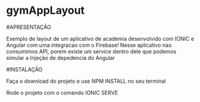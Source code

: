 # gymAppLayout

#APRESENTAÇÂO

Exemplo de layout de um aplicativo de academia desenvolvido com IONIC e Angular com uma integracao com o Firebase! Nesse aplicativo nao consumimos API, porem existe um service dentro dele que podemos simular a Injeção de depedencia do Angular


#INSTALAÇÃO

Faça o download do projeto e use NPM INSTALL no seu terminal

Rode o projeto com o comando IONIC SERVE

